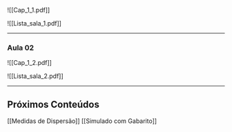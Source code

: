 ![[Cap_1_1.pdf]]

![[Lista_sala_1.pdf]]

---
### Aula 02

![[Cap_1_2.pdf]]

![[Lista_sala_2.pdf]]

---

## Próximos Conteúdos
[[Medidas de Dispersão]] 
[[Simulado com Gabarito]] 